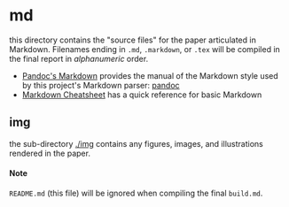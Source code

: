 # md

this directory contains the "source files" for the paper articulated in
Markdown. Filenames ending in `.md`, `.markdown`, or `.tex` will be compiled
in the final report in _alphanumeric_ order.

*   [Pandoc's Markdown](https://pandoc.org/MANUAL.html) provides the manual of
    the Markdown style used by this project's Markdown parser: [pandoc](http://pandoc.org)
*   [Markdown Cheatsheet](https://github.com/adam-p/markdown-here/wiki/Markdown-Cheatsheet)
    has a quick reference for basic Markdown

## img

the sub-directory [./img](./img) contains any figures, images, and
illustrations rendered in the paper.

#### Note

`README.md` (this file) will be ignored when compiling the final `build.md`.
